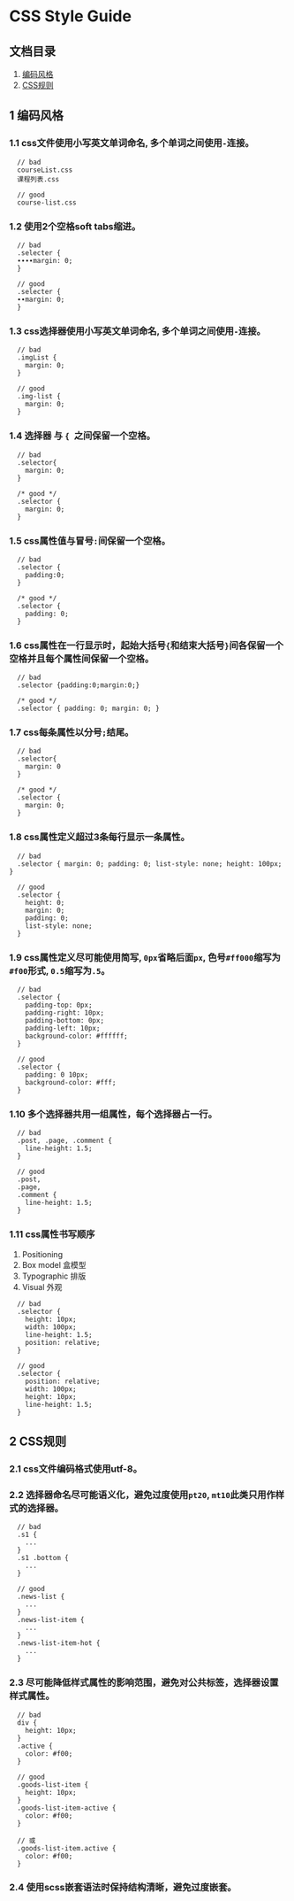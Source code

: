 # CSS Style Guide

## 文档目录

1. [编码风格](#1-编码风格)
2. [CSS规则](#2-CSS规则)

## 1 编码风格

### 1.1 css文件使用小写英文单词命名, 多个单词之间使用`-`连接。
```
  // bad
  courseList.css
  课程列表.css
  
  // good
  course-list.css
```

### 1.2 使用2个空格soft tabs缩进。
```
  // bad
  .selecter {
  ∙∙∙∙margin: 0;
  }
  
  // good
  .selecter {
  ∙∙margin: 0;
  }
```

### 1.3 css选择器使用小写英文单词命名, 多个单词之间使用`-`连接。
```
  // bad
  .imgList {
    margin: 0;
  }
  
  // good
  .img-list {
    margin: 0;
  }
```

### 1.4 选择器 与 `{ `之间保留一个空格。
```
  // bad
  .selector{
    margin: 0;
  }

  /* good */
  .selector {
    margin: 0;
  }
```

### 1.5 css属性值与冒号`:`间保留一个空格。
```
  // bad
  .selector {
    padding:0;
  }

  /* good */
  .selector {
    padding: 0;
  }
```

### 1.6 css属性在一行显示时，起始大括号`{`和结束大括号`}`间各保留一个空格并且每个属性间保留一个空格。
```
  // bad
  .selector {padding:0;margin:0;}

  /* good */
  .selector { padding: 0; margin: 0; }
```

### 1.7 css每条属性以分号`;`结尾。
```
  // bad
  .selector{
    margin: 0
  }

  /* good */
  .selector {
    margin: 0;
  }
```

### 1.8 css属性定义超过3条每行显示一条属性。
```
  // bad
  .selector { margin: 0; padding: 0; list-style: none; height: 100px; }
  
  // good
  .selector {
    height: 0;
    margin: 0;
    padding: 0;
    list-style: none;
  }
```

### 1.9 css属性定义尽可能使用简写, `0px`省略后面`px`, 色号`#ff000`缩写为`#f00`形式, `0.5`缩写为`.5`。
```
  // bad
  .selector {
    padding-top: 0px;
    padding-right: 10px;
    padding-bottom: 0px;
    padding-left: 10px;
    background-color: #ffffff;
  }
  
  // good
  .selector {
    padding: 0 10px;
    background-color: #fff;
  }
```

### 1.10 多个选择器共用一组属性，每个选择器占一行。
```
  // bad
  .post, .page, .comment {
    line-height: 1.5;
  }
  
  // good
  .post,
  .page,
  .comment {
    line-height: 1.5;
  }
```

### 1.11 css属性书写顺序
1. Positioning
2. Box model 盒模型
3. Typographic 排版
4. Visual 外观
```
  // bad
  .selector {
    height: 10px;
    width: 100px;
    line-height: 1.5;
    position: relative;
  }
  
  // good
  .selector {
    position: relative;
    width: 100px;
    height: 10px;
    line-height: 1.5;
  }
```

## 2 CSS规则

### 2.1 css文件编码格式使用utf-8。

### 2.2 选择器命名尽可能语义化，避免过度使用`pt20`, `mt10`此类只用作样式的选择器。
```
  // bad
  .s1 {
    ...
  }
  .s1 .bottom {
    ...
  }
  
  // good
  .news-list {
    ...
  }
  .news-list-item {
    ...
  }
  .news-list-item-hot {
    ...
  }
```

### 2.3 尽可能降低样式属性的影响范围，避免对公共标签，选择器设置样式属性。
```
  // bad
  div {
    height: 10px;
  }
  .active {
    color: #f00;
  }
  
  // good
  .goods-list-item {
    height: 10px;
  }
  .goods-list-item-active {
    color: #f00;
  }
  
  // 或
  .goods-list-item.active {
    color: #f00;
  }
```

### 2.4 使用scss嵌套语法时保持结构清晰，避免过度嵌套。
